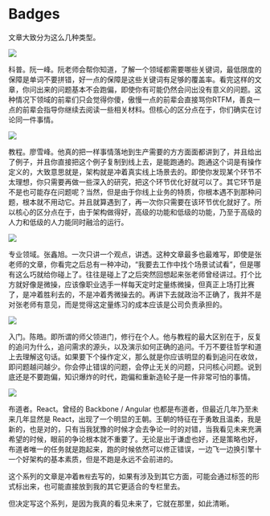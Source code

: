 # Badges

文章大致分为这么几种类型。

<img src="https://img.shields.io/badge/category-%E7%A7%91%E6%99%AE-blue" />

科普。阮一峰。阮老师会帮你知道，了解一个领域都需要哪些关键词，最低限度的保障是单词不要拼错，好一点的保障是这些关键词有足够的覆盖率。看完这样的文章，你问出来的问题基本不会跑偏，即使你有可能仍然会问出没有意义的问题。这种情况下领域的前辈们只会觉得你傻，傲慢一点的前辈会直接骂你RTFM，善良一点的前辈会指导你继续去阅读一些相关材料。但核心的区分点在于，你们确实在讨论同一件事情。

<img src="https://img.shields.io/badge/category-%E6%95%99%E7%A8%8B-blue" />

教程。廖雪峰。他真的把一样事情落地到生产需要的方方面面都讲到了，并且给出了例子，并且你直接把这个例子复制到线上去，是能跑通的。跑通这个词是有操作定义的，大致意思就是，架构就是冲着真实线上场景去的。即使你发现某个环节不太理想，你只需要再做一些深入的研究，把这个环节优化好就可以了。其它环节是不是也可能存在问题呢？当然，但是由于你线上业务的特质，你根本遇不到那种问题，根本就不用动它。并且就算遇到了，再一次你只需要在该环节优化就好了。所以核心的区分点在于，由于架构做得好，高级的功能和低级的功能，乃至于高级的人力和低级的人力能同时融洽的运行。

<img src="https://img.shields.io/badge/category-%E4%B8%93%E4%B8%9A%E9%A2%86%E5%9F%9F-blue" />

专业领域。张鑫旭。一次只讲一个观点，讲透。这种文章最多也最难写，即使是张老师的文章，你看完之后总有一种冲动，“我要去工作中找个场景试试看”，但是哪有这么巧就给你碰上了。往往是碰上了之后突然回想起来张老师曾经讲过。打个比方就好像是微操，应该像职业选手一样每天定时定量练微操，但真正上场打比赛了，是冲着胜利去的，不是冲着秀微操去的。再讲下去就政治不正确了，我并不是对张老师有意见，而是觉得这定量练习的成本应该是公司负责承担的。

<img src="https://img.shields.io/badge/category-%E5%85%A5%E9%97%A8-blue" />

入门。陈皓。即所谓的师父领进门，修行在个人。他与教程的最大区别在于，反复的追问为什么，追问需求的源头，以及演示如何正确的追问。千万不要往哲学和道上去理解这句话。如果要下个操作定义，那么就是你应该明显的看到追问在收敛，即问题越问越少。你会停止错误的问题，会停止无关的问题，只问核心问题。说到底还是不要跑偏，知识爆炸的时代，跑偏和重新造轮子是一件非常可怕的事情。

<img src="https://img.shields.io/badge/category-%E5%B8%83%E9%81%93%E8%80%85-blue" />

布道者。React。曾经的 Backbone / Angular 也都是布道者，但最近几年乃至未来几年显然是 React，出现了一个明显的王朝。王朝的特征在于勇敢且温柔，我是新的，也是对的，只有当我犹豫的时候才会去争论一时的对错，当我看见未来充满希望的时候，眼前的争论根本就不重要了。无论是出于谦虚也好，还是策略也好，布道者唯一的任务就是跑起来，跑的时候依然可以修正错误，一边飞一边换引擎十一个好架构的基本素质，但是不跑是永远不会前进的。

这个系列的文章是冲着`教程`去写的，如果有涉及到其它方面，可能会通过标签的形式标出来，也可能直接放到我的其它更适合的专栏里去。

但决定写这个系列，是因为我真的看见未来了，它就在那里，如此清晰。
